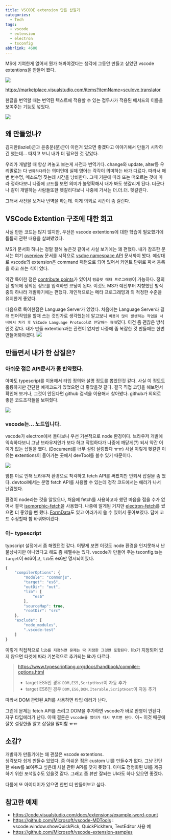 ```yaml
---
title: VSCODE extension 만든 삽질기
categories:
  - Tech
tags:
  - vscode
  - extension
  - electron
  - tsconfig
abbrlink: 4600
---
```


MS에 기여한게 없어서 뭔가 해봐야겠다는 생각에 
그동안 만들고 싶었던 vscode extentions을 만들어 봤다.

![](translator.png)

https://marketplace.visualstudio.com/items?itemName=sculove.translator

한글을 번역할 때는 번역된 텍스트에 적용할 수 있는 접두사가 적용된 메서드의 이름을 보여주는 기능도 넣었다.

![](korToEn.gif)

## 왜 만들었나?
김지한(laziel)군과 윤종문(문)군이 이런거 있으면 좋겠다고 이야기해서 만들기 시작하긴 했는데...
따지고 보니 내가 더 필요한 것 같았다.

우리가 개발할 때 항상 켜놓고 보는게 사전과 번역기다.
change와 update, alter등 우리말로는 다 `변화하다`라는 의미인데 실제 영어는 각각이 의미하는 바가 다르다. 따라서 매번 변수명, 메소드명 짓는데 시간을 낭비한다. 
그때 기분에 따라 또는 떠오르는 것에 따라 정하다보니 나중에 코드를 보면 의미가 불명확해서 내가 봐도 헷갈리게 된다.
더군다나 같이 개발하는 사람들또한 헷갈리다보니 나중에 가서는 더.더.더. 헷갈린다.

그래서 사전을 보거나 번역을 하는데. 이게 의외로 시간이 좀 걸린다.

## VSCode Extention 구조에 대한 회고
사실 만든 코드는 많지 않지만, 우선은 vscode extentions에 대한 학습이 필요했기에 틈틈히 관련 내용을 살펴봤었다.

MS가 문서화 하나는 정말 잘해 놓은것 같아서 사실 보기에는 꽤 편했다.
내가 참조한 문서는 여기 [overview](https://code.visualstudio.com/docs/extensions/overview) 문서를 시작으로 [vsdoe namespace API](https://code.visualstudio.com/docs/extensionAPI/vscode-api) 문서까지 봤다.
예상대로 vscode의 extension은 command 패턴으로 되어 있어서 커멘트 단위로 짜서 등록을 하고 쓰는 식이 었다.

약간 특이한 점은 [contribute points](https://code.visualstudio.com/docs/extensionAPI/extension-points)가 있어서 `템플릿 메타 프로그래밍`이 가능하다. 정의된 항목에 정의된 정보를 입력하면 코딩이 된다. 이것도 MS가 예전부터 지향했던 방식 중의 하나라 개발하기에는 편했다. 개인적으로는 메타 프로그래밍과 의 적정한 수준을 유지한게 좋았다.

다음으로 특이한점은 Language Server가 있었다.
처음에는 Language Server라 길래 언어작업을 할때 쓰는 것인가로 생각했는데 알고보니 `비용이 많이 발생하는 작업을 서버에서 처리 후 VSCode Language Protocol로 전달하는 형태`였다.
이건 좀 괜찮은 방식인것 같다. 내가 만들 extention과는 관련이 없지만 나중에 좀 복잡한 것 만들때는 한번 만들어봐야겠다.
![](extensibility-architecture.png)


## 만들면서 내가 한 삽질은?

### 아쉬운 점은 API문서가 좀 빈약했다.
아마도 typescript를 이용해서 타입 정의와 설명 정도를 뽑았던것 같다.
사실 이 정도도 훌륭하지만 간단한 예제코드가 있었으면 더 좋았을것 같다.
결국 직접 코딩을 해보면서 확인해 보거나, 그것이 안된다면 github 검색을 이용해서 찾아봤다.
github가 의외로 좋은 코드조각들을 보여줬다.

![](github-code.png)

### vscode는... 노드입니다.
vscode가 electron에서 돌다보니 우선 기본적으로 node 환경이다.
브라우저 개발에 익숙하다보니 그냥 브라우저인가 보다 하고 작업하다가 나중에 깨닫게(?) 되서 약간 어이가 없는 삽질을 했다. (Document를 너무 설렁 설렁봤다 ㅠㅠ)
사실 이렇게 헷갈린 이유는 extentions이 돌아가는 곳에서 devTool를 볼수 있기 때문이다.

![](devtool.png)

암튼 이로 인해 브라우저 환경으로 착각하고 fetch API를 써봤지만 안되서 삽질을 좀 했다.
devtool에서는 분명 fetch API를 사용할 수 있는데 정작 코드에서는 에러가 나서 난감했다.

환경이 node라는 것을 알았으나, 처음에 fetch를 사용하고자 했던 마음을 접을 수가 없어서 결국 [isomorphic-fetch](https://github.com/matthew-andrews/isomorphic-fetch)을 사용했다.
나중에 알게된 거지만 [electron-fetch](https://www.npmjs.com/package/electron-fetch)를 썼으면 더 좋았을 뻔 했다.
[FormData](https://developer.mozilla.org/ko/docs/Web/API/FormData)도 있고 여러가지 쓸 수 있어서 좋아보였다. 
담에 코드 수정할때 함 바꿔봐야겠다.


### 아~ typescript
typscript 설정에서 좀 해멨던것 같다. 어떻게 보면 이것도 node 환경을 인지못해서 난 불상사지만 아니었다고 해도 좀 헤멜수는 있다.
vscode가 만들어 주는 tsconfig.ts는 `target`이 es6이고, `lib`도 es6만 명시되어있다.
```ts
{
    "compilerOptions": {
        "module": "commonjs",
        "target": "es6",
        "outDir": "out",
        "lib": [
            "es6"
        ],
        "sourceMap": true,
        "rootDir": "src"
    },
    "exclude": [
        "node_modules",
        ".vscode-test"
    ]
}
```

이렇게 직접적으로 `lib를 지정하면 문제는 딱 지정한 그것만 포함된다.`
lib가 지정되어 있지 않으면 타겟에 따라 기본적으로 추가되는 lib가 다르다.
> https://www.typescriptlang.org/docs/handbook/compiler-options.html
> - target ES5인 경우 `DOM,ES5,ScriptHost`이 자동 추가
> - target ES6인 경우 `DOM,ES6,DOM.Iterable,ScriptHost`이 자동 추가

따라서 DOM 관련된 API를 사용하면 타입 에러가 난다.

그런데 문제는 fetch API를 쓰려고 DOM을 추가하면 vscode가 바로 반영이 안된다. 자꾸 타입에러가 난다.
이때 결론은 `vscode를 껐다가 다시 부르면 된다.`
아~ 이것 때문에 잘못 설정한줄 알고 삽질을 많이함 ㅠㅠ

## 소감?
개발자가 만들기에는 꽤 괜찮은 vscode extentions.  
생각보다 쉽게 만들수 있었다.
좀 아쉬운 점은 custom UI를 만들수가 없다. 그냥 간단한 view를 보여주고 싶은데 사실 관련 API를 찾지 못했다.
아마도 정형화된 UI를 제공하기 위한 포석일수도 있을것 같다.
그래고 좀 뷰만 잘되는 UI라도 하나 있으면 좋겠다.

다름에 또 아이디어가 있으면 한번 더 만들어보고 싶다.

## 참고한 예제
- https://code.visualstudio.com/docs/extensions/example-word-count
- https://github.com/Microsoft/vscode-MDTools : vscode.window.showQuickPick, QuickPickItem, TextEditor 사용 예
- https://github.com/Microsoft/vscode-extension-samples